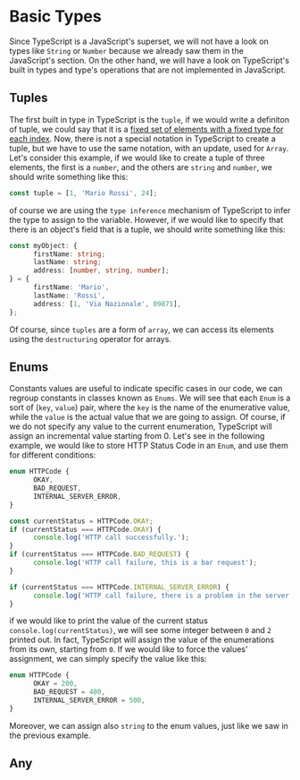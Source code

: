 # Basic Types

Since TypeScript is a JavaScript's superset, we will not have a look on types like `String` or `Number` because we already saw them in the JavaScript's section. On the other hand, we will have a look on TypeScript's built in types and type's operations that are not implemented in JavaScript.

## Tuples

The first built in type in TypeScript is the `tuple`, if we would write a definiton of tuple, we could say that it is a <u>fixed set of elements with a fixed type for each index</u>. Now, there is not a special notation in TypeScript to create a tuple, but we have to use the same notation, with an update, used for `Array`. Let's consider this example, if we would like to create a tuple of three elements, the first is a `number`, and the others are `string` and `number`, we should write something like this:

```typescript
const tuple = [1, 'Mario Rossi', 24];
```

of course we are using the `type inference` mechanism of TypeScript to infer the type to assign to the variable. However, if we would like to specify that there is an object's field that is a tuple, we should write something like this:

```typescript
const myObject: {
      firstName: string;
      lastName: string;
      address: [number, string, number];
} = {
      firstName: 'Mario',
      lastName: 'Rossi',
      address: [1, 'Via Nazionale', 09871],
};
```

Of course, since `tuples` are a form of `array`, we can access its elements using the `destructuring` operator for arrays.

## Enums

Constants values are useful to indicate specific cases in our code, we can regroup constants in classes known as `Enums`. We will see that each `Enum` is a sort of (`key`, `value`) pair, where the `key` is the name of the enumerative value, while the `value` is the actual value that we are going to assign. Of course, if we do not specify any value to the current enumeration, TypeScript will assign an incremental value starting from 0. Let's see in the following example, we would like to store HTTP Status Code in an `Enum`, and use them for different conditions:

```typescript
enum HTTPCode {
      OKAY,
      BAD_REQUEST,
      INTERNAL_SERVER_ERROR,
}

const currentStatus = HTTPCode.OKAY;
if (currentStatus === HTTPCode.OKAY) {
      console.log('HTTP call successfully.');
}
if (currentStatus === HTTPCode.BAD_REQUEST) {
      console.log('HTTP call failure, this is a bar request');
}

if (currentStatus === HTTPCode.INTERNAL_SERVER_ERROR) {
      console.log('HTTP call failure, there is a problem in the server.');
}
```

if we would like to print the value of the current status `console.log(currentStatus)`, we will see some integer between `0` and `2` printed out. In fact, TypeScript will assign the value of the enumerations from its own, starting from `0`. If we would like to force the values' assignment, we can simply specify the value like this:

```typescript
enum HTTPCode {
      OKAY = 200,
      BAD_REQUEST = 400,
      INTERNAL_SERVER_ERROR = 500,
}
```

Moreover, we can assign also `string` to the enum values, just like we saw in the previous example.

## Any
